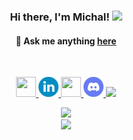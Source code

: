 <!-- Align in center using HTML tags (markdown support)-->
<h3 align="center"> Hi there, I'm Michal! <img src="https://media.giphy.com/media/kH1DBkPNyZPOk0BxrM/giphy.gif" width="50"></h3>

<!-- CONTACT -->
<h4 align="center"> 💬 Ask me anything <a href="https://github.com/michalspano/michalspano/issues">here</a></h4><br>

<!-- Social badges-->
<p align="center">
   <a href="https://github.com/michalspano">
    <img src="https://cdn.iconscout.com/icon/free/png-256/github-108-438008.png" width="32px" height="32px">
    </img>
  </a>
  
  <a href="https://linkedin.com/in/michalspano">
    <img src="docs/linkedin_icon.png" width="32px" height="32px">
    </img>
  </a>

  <a href="https://twitter.com/michalspano">
    <img src="https://cdn3.iconfinder.com/data/icons/2018-social-media-logotypes/1000/2018_social_media_popular_app_logo_twitter-256.png" 
         width="32px" height="32px">
    </img>
  </a>

  <a href="https://discordapp.com/users/868206977266884618">
    <img src="docs/discord_icon.png" width="32px" height="auto">
    </img>
  </a>
  
  <!-- KO-FI Support src -->
  <a href="https://ko-fi.com/B0B66ISWX">
    <img src="https://ko-fi.com/img/githubbutton_sm.svg">
  </a>
</p>

<!-- <h3 align="center"> My Stats <img src="https://media.giphy.com/media/gJnjM552Kz2uUQvJEf/giphy.gif" width="50"></h3><br> -->

<!-- STATS SHIELDS -->
<p align="center">
  <a href="https://github.com/anuraghazra/github-readme-stats">
    <img src="https://github-readme-stats.vercel.app/api?username=michalspano&show_icons=true&theme=tokyonight">
  </a>
  <br>
  <a href="https://github.com/anuraghazra/github-readme-stats">
    <img src="https://github-readme-stats.vercel.app/api/top-langs/?username=michalspano&layout=compact&langs_count=10&card_width=465&hide_title=true&hide=swift,jupyter%20notebook,html,css,markdown&theme=tokyonight">
  </a>
  
  <!-- DEPRECATED -->
  <!-- Remove public display of Wakatime stats

  <br><br>
  <a href="https://github.com/anuraghazra/github-readme-stats">
    <img src="https://github-readme-stats.vercel.app/api/wakatime?username=michalspano&hide_title=true&layout=compact&theme=tokyonight">
  </a> 
  -->
</p>

<!-- VISITORS COUNT SECTION (deprecated) -->
<!-- <br><h3 align="center"> Visitors count </h3>
<p align="center">
  <img src="https://profile-counter.glitch.me/michalspano/count.svg">
</p>                                                     -->
